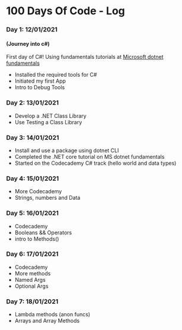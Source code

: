 # 100 Days Of Code - Log

### Day 1: 12/01/2021
#### (Journey into c#)

First day of C#! Using fundamentals tutorials at [Microsoft dotnet fundamentals](https://docs.microsoft.com/en-gb/dotnet/fundamentals/)
- Installed the required tools for C#
- Initiated my first App
- Intro to Debug Tools

### Day 2: 13/01/2021
- Develop a .NET Class Library
- Use Testing a Class Library

### Day 3: 14/01/2021
- Install and use a package using dotnet CLI
- Completed the .NET core tutorial on MS dotnet fundamentals 
- Started on the Codecademy C# track (hello world and data types)

### Day 4: 15/01/2021
- More Codecademy 
- Strings, numbers and Data

### Day 5: 16/01/2021
- Codecademy 
- Booleans && Operators
- intro to Methods()

### Day 6: 17/01/2021
- Codecademy 
- More methods
- Named Args
- Optional Args

### Day 7: 18/01/2021
- Lambda methods (anon funcs)
- Arrays and Array Methods